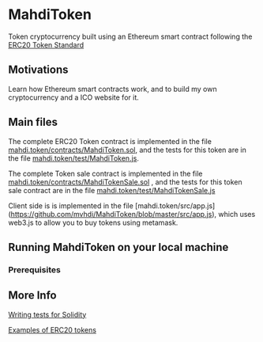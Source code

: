 # MahdiToken
Token cryptocurrency built using an Ethereum smart contract following the [ERC20 Token Standard](https://theethereum.wiki/w/index.php/ERC20_Token_Standard) 

Motivations
------------------------------
Learn how Ethereum smart contracts work, and to build my own cryptocurrency and a ICO website for it.


Main files
------------------------------
The complete ERC20 Token contract is implemented in the file [mahdi.token/contracts/MahdiToken.sol](https://github.com/mvhdi/MahdiToken/blob/master/contracts/MahdiToken.sol), and the tests for this token are in the file [mahdi.token/test/MahdiToken.js](https://github.com/mvhdi/MahdiToken/blob/master/test/MahdiToken.js).

The complete Token sale contract is implemented in the file [mahdi.token/contracts/MahdiTokenSale.sol](https://github.com/mvhdi/MahdiToken/blob/master/contracts/MahdiTokenSale.sol) , and the tests for this token sale contract are in the file [mahdi.token/test/MahdiTokenSale.js](https://github.com/mvhdi/MahdiToken/blob/master/test/MahdiTokenSale.js)

Client side is is implemented in the file [mahdi.token/src/app.js] (https://github.com/mvhdi/MahdiToken/blob/master/src/app.js), which uses web3.js to allow you to buy tokens using metamask.


Running MahdiToken on your local machine
------------------------------

### Prerequisites



More Info
------------------------------
[Writing tests for Solidity](https://truffleframework.com/docs/truffle/testing/writing-tests-in-javascript)


[Examples of ERC20 tokens](https://eidoo.io/erc20-tokens-list/)

